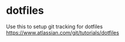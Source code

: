 # dotfiles

Use this to setup git tracking for dotfiles
https://www.atlassian.com/git/tutorials/dotfiles
